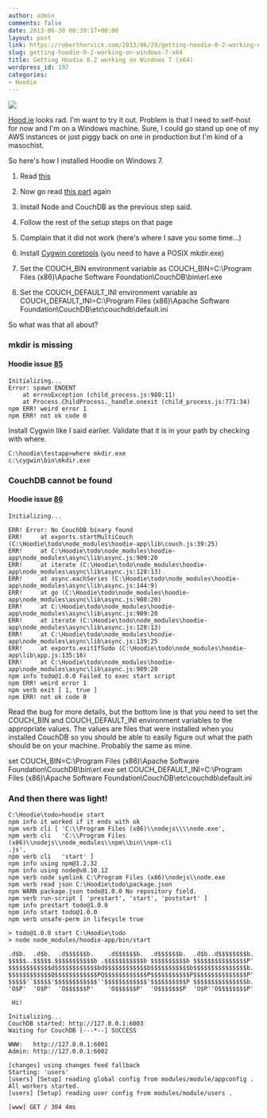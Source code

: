 ```yaml
---
author: admin
comments: false
date: 2013-06-30 00:39:17+00:00
layout: post
link: https://roberthorvick.com/2013/06/29/getting-hoodie-0-2-working-on-windows-7-x64/
slug: getting-hoodie-0-2-working-on-windows-7-x64
title: Getting Hoodie 0.2 working on Windows 7 (x64)
wordpress_id: 197
categories:
- Hoodie
---
```


![](http://i.imgur.com/ErHLRj7.png)

[Hood.ie](http://hood.ie) looks rad. I'm want to try it out. Problem is that I need to self-host for now and I'm on a Windows machine. Sure, I could go stand up one of my AWS instances or just piggy back on one in production but I'm kind of a masochist.

So here's how I installed Hoodie on Windows 7.



	
  1. Read [this](http://hood.ie)

	
  2. Now go read [this part](http://hood.ie/#installation) again

	
  3. Install Node and CouchDB as the previous step said.

	
  4. Follow the rest of the setup steps on that page

	
  5. Complain that it did not work (here's where I save you some time...)

	
  6. Install [Cygwin coretools](http://cygwin.com/cgi-bin2/package-cat.cgi?file=coreutils%2Fcoreutils-8.15-1) (you need to have a POSIX mkdir.exe)

	
  7. Set the COUCH_BIN environment variable as COUCH_BIN=C:\Program Files (x86)\Apache Software Foundation\CouchDB\bin\erl.exe

	
  8. Set the COUCH_DEFAULT_INI environment variable as COUCH_DEFAULT_INI=C:\Program Files (x86)\Apache Software Foundation\CouchDB\etc\couchdb\default.ini


So what was that all about?


### mkdir is missing




#### Hoodie issue [85](https://github.com/hoodiehq/hoodie-app/issues/85)



    
    Initializing...
    Error: spawn ENOENT
        at errnoException (child_process.js:980:11)
        at Process.ChildProcess._handle.onexit (child_process.js:771:34)
    npm ERR! weird error 1
    npm ERR! not ok code 0


Install Cygwin like I said earlier. Validate that it is in your path by checking with where.

    
    C:\hoodie\testapp>where mkdir.exe
    c:\cygwin\bin\mkdir.exe




### CouchDB cannot be found




#### Hoodie issue [86](https://github.com/hoodiehq/hoodie-app/issues/86)



    
    Initializing...
    
    ERR! Error: No CouchDB binary found
    ERR!     at exports.startMultiCouch (C:\Hoodie\todo\node_modules\hoodie-app\lib\couch.js:39:25)
    ERR!     at C:\Hoodie\todo\node_modules\hoodie-app\node_modules\async\lib\async.js:909:20
    ERR!     at iterate (C:\Hoodie\todo\node_modules\hoodie-app\node_modules\async\lib\async.js:128:13)
    ERR!     at async.eachSeries (C:\Hoodie\todo\node_modules\hoodie-app\node_modules\async\lib\async.js:144:9)
    ERR!     at go (C:\Hoodie\todo\node_modules\hoodie-app\node_modules\async\lib\async.js:908:20)
    ERR!     at C:\Hoodie\todo\node_modules\hoodie-app\node_modules\async\lib\async.js:909:20
    ERR!     at iterate (C:\Hoodie\todo\node_modules\hoodie-app\node_modules\async\lib\async.js:128:13)
    ERR!     at C:\Hoodie\todo\node_modules\hoodie-app\node_modules\async\lib\async.js:139:25
    ERR!     at exports.exitIfSudo (C:\Hoodie\todo\node_modules\hoodie-app\lib\app.js:135:16)
    ERR!     at C:\Hoodie\todo\node_modules\hoodie-app\node_modules\async\lib\async.js:909:20
    npm info todo@1.0.0 Failed to exec start script
    npm ERR! weird error 1
    npm verb exit [ 1, true ]
    npm ERR! not ok code 0


Read the bug for more details, but the bottom line is that you need to set the COUCH_BIN and COUCH_DEFAULT_INI environment variables to the appropriate values. The values are files that were installed when you installed CouchDB so you should be able to easily figure out what the path should be on your machine. Probably the same as mine.

set COUCH_BIN=C:\Program Files (x86)\Apache Software Foundation\CouchDB\bin\erl.exe
set COUCH_DEFAULT_INI=C:\Program Files (x86)\Apache Software Foundation\CouchDB\etc\couchdb\default.ini


### And then there was light!



    
    C:\Hoodie\todo>hoodie start
    npm info it worked if it ends with ok
    npm verb cli [ 'C:\\Program Files (x86)\\nodejs\\\\node.exe',
    npm verb cli   'C:\\Program Files (x86)\\nodejs\\node_modules\\npm\\bin\\npm-cli
    .js',
    npm verb cli   'start' ]
    npm info using npm@1.2.32
    npm info using node@v0.10.12
    npm verb node symlink C:\Program Files (x86)\nodejs\\node.exe
    npm verb read json C:\Hoodie\todo\package.json
    npm WARN package.json todo@1.0.0 No repository field.
    npm verb run-script [ 'prestart', 'start', 'poststart' ]
    npm info prestart todo@1.0.0
    npm info start todo@1.0.0
    npm verb unsafe-perm in lifecycle true
    
    > todo@1.0.0 start C:\Hoodie\todo
    > node node_modules/hoodie-app/bin/start
    
    .d$b.  .d$b.  .d$$$$$$b.    .d$$$$$$b.  .d$$$$$$b.  .d$b..d$$$$$$$$b.
    $$$$$..$$$$$.$$$$$$$$$$$b .$$$$$$$$$$$b $$$$$$$$$$b $$$$$$$$$$$$$$$P'
    $$$$$$$$$$$$d$$$$$$$$$$$$bd$$$$$$$$$$$$b$$$$$$$$$$$b$$$$$$$$$$$$$$$b.
    $$$$$$$$$$$$Q$$$$$$$$$$$$PQ$$$$$$$$$$$$P$$$$$$$$$$$P$$$$$$$$$$$$$$$P'
    $$$$$'`$$$$$'$$$$$$$$$$$$''$$$$$$$$$$$$'$$$$$$$$$$P $$$$$$$$$$$$$$$b.
    'O$P'  'O$P'  'O$$$$$$P'    'O$$$$$$P'  'O$$$$$$$P  'O$P''O$$$$$$$$P'
    
     Hi!
    
    Initializing...
    CouchDB started: http://127.0.0.1:6003
    Waiting for CouchDB [---*--] SUCCESS
    
    WWW:   http://127.0.0.1:6001
    Admin: http://127.0.0.1:6002
    
    [changes] using changes feed fallback
    Starting: 'users'
    [users] [Setup] reading global config from modules/module/appconfig .
    All workers started.
    [users] [Setup] reading user config from modules/module/users .
    
    [www] GET / 304 4ms
